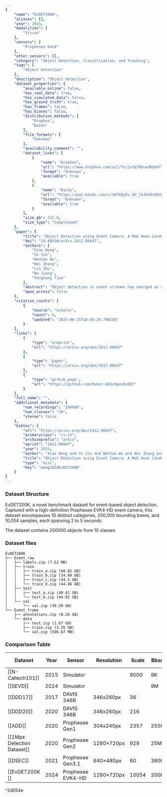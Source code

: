 ```yaml
---
{
    "name": "EvDET200K",
    "aliases": [],
    "year": 2024,
    "modalities": [
        "Vision"
    ],
    "sensors": [
        "Prophesee Gen4"
    ],
    "other_sensors": [],
    "category": "Object Detection, Classification, and Tracking",
    "tags": [
        "Object Detection"
    ],
    "description": "Object detection",
    "dataset_properties": {
        "available_online": false,
        "has_real_data": true,
        "has_simulated_data": false,
        "has_ground_truth": true,
        "has_frames": false,
        "has_biases": false,
        "distribution_methods": [
            "Dropbox",
            "Baidu"
        ],
        "file_formats": [
            "Unknown"
        ],
        "availability_comment": "",
        "dataset_links": [
            {
                "name": "Dropbox",
                "url": "https://www.dropbox.com/scl/fo/2x3qf8bcwd6qb4f70fnda/AL2ULrSzZuVgpVlH8RTqhsY?rlkey=hh7k0lqg1tru4iisi0vo12y6x&e=1&st=nz4b3c13&dl=0",
                "format": "Unknown",
                "available": true
            },
            {
                "name": "Baidu",
                "url": "https://pan.baidu.com/s/1HfkDyVv_dV_lbJGX0cQEVg?pwd=ahue",
                "format": "Unknown",
                "available": true
            }
        ],
        "size_gb": 315.0,
        "size_type": "Compressed"
    },
    "paper": {
        "title": "Object Detection using Event Camera: A MoE Heat Conduction based Detector and A New Benchmark Dataset",
        "doi": "10.48550/arXiv.2412.06647",
        "authors": [
            "Xiao Wang",
            "Yu Jin",
            "Wentao Wu",
            "Wei Zhang",
            "Lin Zhu",
            "Bo Jiang",
            "Yonghong Tian"
        ],
        "abstract": "Object detection in event streams has emerged as a cutting-edge research area, demonstrating superior performance in low-light conditions, scenarios with motion blur, and rapid movements. Current detectors leverage spiking neural networks, Transformers, or convolutional neural networks as their core architectures, each with its own set of limitations including restricted performance, high computational overhead, or limited local receptive fields. This paper introduces a novel MoE (Mixture of Experts) heat conduction-based object detection algorithm that strikingly balances accuracy and computational efficiency. Initially, we employ a stem network for event data embedding, followed by processing through our innovative MoE-HCO blocks. Each block integrates various expert modules to mimic heat conduction within event streams. Subsequently, an IoU-based query selection module is utilized for efficient token extraction, which is then channeled into a detection head for the final object detection process. Furthermore, we are pleased to introduce EvDET200K, a novel benchmark dataset for event-based object detection. Captured with a high-definition Prophesee EVK4-HD event camera, this dataset encompasses 10 distinct categories, 200,000 bounding boxes, and 10,054 samples, each spanning 2 to 5 seconds. We also provide comprehensive results from over 15 state-of-the-art detectors, offering a solid foundation for future research and comparison. The source code of this paper will be released on: https://github.com/Event-AHU/OpenEvDET",
        "open_access": false
    },
    "citation_counts": [
        {
            "source": "scholar",
            "count": 6,
            "updated": "2025-06-15T10:36:24.790258"
        }
    ],
    "links": [
        {
            "type": "preprint",
            "url": "https://arxiv.org/abs/2412.06647"
        },
        {
            "type": "paper",
            "url": "https://arxiv.org/abs/2412.06647"
        },
        {
            "type": "github_page",
            "url": "https://github.com/Event-AHU/OpenEvDET"
        }
    ],
    "full_name": "",
    "additional_metadata": {
        "num_recordings": "200000",
        "num_classes": "10",
        "stereo": false
    },
    "bibtex": {
        "url": "https://arxiv.org/abs/2412.06647",
        "primaryclass": "cs.CV",
        "archiveprefix": "arXiv",
        "eprint": "2412.06647",
        "year": 2024,
        "author": "Xiao Wang and Yu Jin and Wentao Wu and Wei Zhang and Lin Zhu and Bo Jiang and Yonghong Tian",
        "title": "Object Detection using Event Camera: A MoE Heat Conduction based Detector and A New Benchmark Dataset",
        "type": "misc",
        "key": "wang2024EvDET200K"
    }
}
---
```


### Dataset Structure

EvDET200K, a novel benchmark dataset for event-based object detection. Captured with a high-definition Prophesee EVK4-HD event camera, this dataset encompasses 10 distinct categories, 200,000 bounding boxes, and 10,054 samples, each spanning 2 to 5 seconds.

The dataset contains 200000 objects from 10 classes

### Dataset files

```
EvDET200K
├── Event_raw
│   ├── labels.zip (7.52 MB)
│   ├── train
│   │   ├── train_a.zip (60.82 GB)
│   │   ├── train_b.zip (34.99 GB)
│   │   ├── train_c.zip (44.3 GB)
│   │   └── train_d.zip (44.46 GB)
│   ├── test
│   │   ├── test_a.zip (49.41 GB)
│   │   └── test_b.zip (44.92 GB)
│   └── val
│       └── val.zip (30.39 GB)
└── Event_frame
    ├── annotations.zip (8.26 GB)
    └── data
        ├── test.zip (1.67 GB)
        ├── train.zip (3.35 GB)
        └── val.zip (596.67 MB)

```

### Comparison Table

| **Dataset**                  | **Year** | **Sensor**        | **Resolution** | **Scale** | **Bbox** | **Duration** | **Class** | **Real** | **Clear Weather** | **Raining Weather** | **Day time** | **Night time** | **Multi-scene** | **Multi-motion** |
| ---------------------------- | -------- | ----------------- | -------------- | --------- | -------- | ------------ | --------- | -------- | ----------------- | ------------------- | ------------ | -------------- | --------------- | ---------------- |
| \[[N-Caltech101]\]           | 2015     | Simulator         |                | 9000      | 9K       | 1-10s        | 101       | N        | N                 | N                   | Y            | N              | Y               | N                |
| \[[SEVD]\]                   | 2024     | Simulator         |                |           | 9M       | 2-30m        | 6         | N        | N                 | Y                   | Y            | Y              | Y               | N                |
| \[[DDD17]\]                  | 2017     | DAVIS 346B        | 346x260px      | 36        |          | 1-50m        | 7         | Y        | Y                 | Y                   | Y            | Y              | Y               | N                |
| \[[DDD20]\]                  | 2020     | DAVIS 346B        | 346x260px      | 216       |          | 1-50m        | 7         | Y        | Y                 | N                   | Y            | Y              | Y               | N                |
| \[[ADD]\]                    | 2020     | Prophesee Gen1    | 304x240px      | 2357      | 255K     | 30-120s      | 2         | Y        | Y                 | N                   | Y            | N              | Y               | N                |
| \[[1Mpx Detection Dataset]\] | 2020     | Prophesee Gen2    | 1280×720рx     | 929       | 25M      | 30-120s      | 3         | Y        | Y                 | N                   | Y            | N              | Y               | N                |
| \[[DSEC]\]                   | 2021     | Prophesee Gen3.1  | 640×480px      | 60        | 390K     | 1-30m        | 8         | Y        | Y                 | N                   | Y            | Y              | N               | N                |
| \[[EvDET200K ]\]             | 2024     | Prophesee EVK4-HD | 1280×720рx     | 10054     | 200K     | 2-5s         | 10        | Y        | Y                 | Y                   | Y            | Y              | Y               | Y                |

^2d054e
